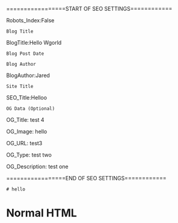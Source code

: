 =================START OF SEO SETTINGS============


Robots_Index:False

<code>Blog Title</code>

BlogTitle:Hello Wgorld

<code>Blog Post Date</code>




<code>Blog Author</code>

BlogAuthor:Jared

<code>Site Title</code>

SEO_Title:Helloo

<code>OG Data (Optional)</code>

OG_Title: test 4

OG_Image: hello

OG_URL: test3

OG_Type: test two

OG_Description: test one

=================END OF SEO SETTINGS============

<github-md>
   
    
    # hello

</github-md>

<h1> Normal HTML </h1> 
